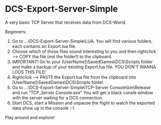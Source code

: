 # DCS-Export-Server-Simple
A very basic TCP Server that receives data from DCS-World.

Beginners:
1. Go to ...\DCS-Export-Server-Simple\LUA. You will find various folders, each contains an Export.lua file.
2. Choose which of those files sound interesting to you and then rightclick --> COPY the file (not the folder!) to the clipboard.
3. IMPORTANT! Go to your [UserName]\SavedGames\DCS\Scripts folder and make a backup of your existing Export.lua file. YOU DON'T WANNA LOOS THIS FILE!
4. Rightclick --> PASTE the Export.lua file from the clipboard into [UserName]\SavedGames\DCS\Scripts folder.
5. Go to ...\DCS-Export-Server-Simple\TCP-Server Console\bin\Release and run "TCP_Server Console.exe" You will get a black consle window with the server waiting for a DCS connection.
6. Start DCS, start a Mission and unpause the flight to watch the exported data show up in the console :-)

Play around and explore!



